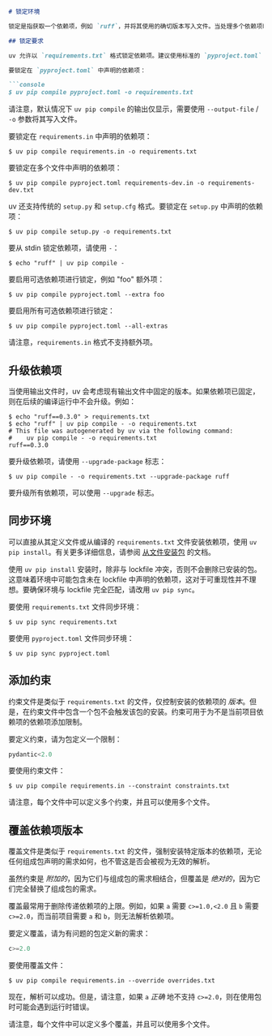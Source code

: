 ```md docs/pip/compile.md (1-158)
# 锁定环境

锁定是指获取一个依赖项，例如 `ruff`，并将其使用的确切版本写入文件。当处理多个依赖项时，锁定确切版本非常有用，以便可以重现环境。如果不锁定，依赖项的版本可能会随着时间的推移、使用不同的工具或跨平台时发生变化。

## 锁定要求

uv 允许以 `requirements.txt` 格式锁定依赖项。建议使用标准的 `pyproject.toml` 来定义依赖项，但也支持其他依赖项格式。有关如何定义依赖项的更多详细信息，请参阅 [声明依赖项](dependencies.md) 的文档。

要锁定在 `pyproject.toml` 中声明的依赖项：

```console
$ uv pip compile pyproject.toml -o requirements.txt
```

请注意，默认情况下 `uv pip compile` 的输出仅显示，需要使用 `--output-file` / `-o` 参数将其写入文件。

要锁定在 `requirements.in` 中声明的依赖项：

```console
$ uv pip compile requirements.in -o requirements.txt
```

要锁定在多个文件中声明的依赖项：

```console
$ uv pip compile pyproject.toml requirements-dev.in -o requirements-dev.txt
```

uv 还支持传统的 `setup.py` 和 `setup.cfg` 格式。要锁定在 `setup.py` 中声明的依赖项：

```console
$ uv pip compile setup.py -o requirements.txt
```

要从 stdin 锁定依赖项，请使用 `-`：

```console
$ echo "ruff" | uv pip compile -
```

要启用可选依赖项进行锁定，例如 "foo" 额外项：

```console
$ uv pip compile pyproject.toml --extra foo
```

要启用所有可选依赖项进行锁定：

```console
$ uv pip compile pyproject.toml --all-extras
```

请注意，`requirements.in` 格式不支持额外项。

## 升级依赖项

当使用输出文件时，uv 会考虑现有输出文件中固定的版本。如果依赖项已固定，则在后续的编译运行中不会升级。例如：

```console
$ echo "ruff==0.3.0" > requirements.txt
$ echo "ruff" | uv pip compile - -o requirements.txt
# This file was autogenerated by uv via the following command:
#    uv pip compile - -o requirements.txt
ruff==0.3.0
```

要升级依赖项，请使用 `--upgrade-package` 标志：

```console
$ uv pip compile - -o requirements.txt --upgrade-package ruff
```

要升级所有依赖项，可以使用 `--upgrade` 标志。

## 同步环境

可以直接从其定义文件或从编译的 `requirements.txt` 文件安装依赖项，使用 `uv pip install`。有关更多详细信息，请参阅 [从文件安装包](packages.md#installing-packages-from-files) 的文档。

使用 `uv pip install` 安装时，除非与 lockfile 冲突，否则不会删除已安装的包。这意味着环境中可能包含未在 lockfile 中声明的依赖项，这对于可重现性并不理想。要确保环境与 lockfile 完全匹配，请改用 `uv pip sync`。

要使用 `requirements.txt` 文件同步环境：

```console
$ uv pip sync requirements.txt
```

要使用 `pyproject.toml` 文件同步环境：

```console
$ uv pip sync pyproject.toml
```

## 添加约束

约束文件是类似于 `requirements.txt` 的文件，仅控制安装的依赖项的 _版本_。但是，在约束文件中包含一个包不会触发该包的安装。约束可用于为不是当前项目依赖项的依赖项添加限制。

要定义约束，请为包定义一个限制：

```python title="constraints.txt"
pydantic<2.0
```

要使用约束文件：

```console
$ uv pip compile requirements.in --constraint constraints.txt
```

请注意，每个文件中可以定义多个约束，并且可以使用多个文件。

## 覆盖依赖项版本

覆盖文件是类似于 `requirements.txt` 的文件，强制安装特定版本的依赖项，无论任何组成包声明的需求如何，也不管这是否会被视为无效的解析。

虽然约束是 _附加的_，因为它们与组成包的需求相结合，但覆盖是 _绝对的_，因为它们完全替换了组成包的需求。

覆盖最常用于删除传递依赖项的上限。例如，如果 `a` 需要 `c>=1.0,<2.0` 且 `b` 需要 `c>=2.0`，而当前项目需要 `a` 和 `b`，则无法解析依赖项。

要定义覆盖，请为有问题的包定义新的需求：

```python title="overrides.txt"
c>=2.0
```

要使用覆盖文件：

```console
$ uv pip compile requirements.in --override overrides.txt
```

现在，解析可以成功。但是，请注意，如果 `a` _正确_ 地不支持 `c>=2.0`，则在使用包时可能会遇到运行时错误。

请注意，每个文件中可以定义多个覆盖，并且可以使用多个文件。
```